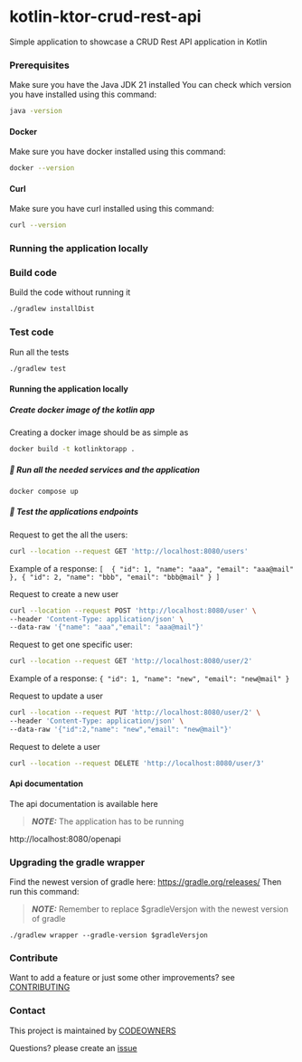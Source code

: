 # kotlin-ktor-crud-rest-api
Simple application to showcase a CRUD Rest API application in Kotlin

### Prerequisites
Make sure you have the Java JDK 21 installed
You can check which version you have installed using this command:
``` bash script
java -version
```

#### Docker
Make sure you have docker installed using this command:
```bash script
docker --version
```

#### Curl
Make sure you have curl installed using this command:
```bash script
curl --version
```

### Running the application locally

### Build code
Build the code without running it
```bash script
./gradlew installDist
```

### Test code
Run all the tests
```bash script
./gradlew test
```

#### Running the application locally

##### Create docker image of the kotlin app
Creating a docker image should be as simple as
``` bash
docker build -t kotlinktorapp .
```

##### 👟 Run all the needed services and the application
```bash script
docker compose up
```

##### 🧪 Test the applications endpoints

Request to get the all the users:
```bash script
curl --location --request GET 'http://localhost:8080/users'
```
Example of a response:
`[ 
    {
    "id": 1,
    "name": "aaa",
    "email": "aaa@mail"
    },
    {
    "id": 2,
    "name": "bbb",
    "email": "bbb@mail"
    }
]`

Request to create a new user
```bash script
curl --location --request POST 'http://localhost:8080/user' \
--header 'Content-Type: application/json' \
--data-raw '{"name": "aaa","email": "aaa@mail"}'
```

Request to get one specific user:
```bash script
curl --location --request GET 'http://localhost:8080/user/2'
```
Example of a response:
`{
"id": 1,
"name": "new",
"email": "new@mail"
}`

Request to update a user
```bash script
curl --location --request PUT 'http://localhost:8080/user/2' \
--header 'Content-Type: application/json' \
--data-raw '{"id":2,"name": "new","email": "new@mail"}'
```

Request to delete a user
```bash script
curl --location --request DELETE 'http://localhost:8080/user/3'
```

#### Api documentation
The api documentation is available here
> **_NOTE:_** The application has to be running

http://localhost:8080/openapi

### Upgrading the gradle wrapper
Find the newest version of gradle here: https://gradle.org/releases/ Then run this command:
> **_NOTE:_** Remember to replace $gradleVersjon with the newest version of gradle
```shell script
./gradlew wrapper --gradle-version $gradleVersjon
```

### Contribute
Want to add a feature or just some other improvements? see [CONTRIBUTING](CONTRIBUTING.md)

### Contact

This project is maintained by [CODEOWNERS](CODEOWNERS)

Questions? please create an
[issue](https://github.com/MikAoJk/kotlin-ktor-crud-rest-api/issues)
